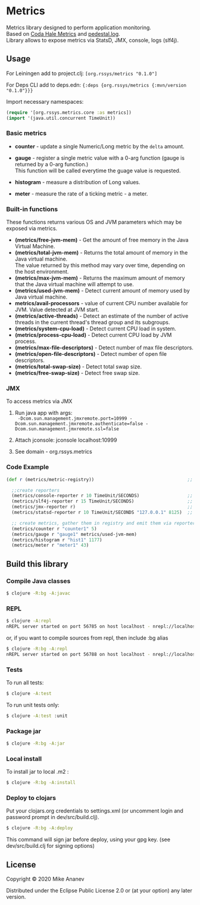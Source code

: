 # Metrics

Metrics library designed to perform application monitoring.  
Based on [Coda Hale Metrics](https://metrics.dropwizard.io/4.1.2/)
and [pedestal.log](https://github.com/pedestal/pedestal/tree/master/log).  
Library allows to expose metrics via StatsD, JMX, console, logs (slf4j).

## Usage

For Leiningen add to project.clj: ```[org.rssys/metrics "0.1.0"]```

For Deps CLI add to deps.edn:  ```{:deps {org.rssys/metrics {:mvn/version "0.1.0"}}}```

Import necessary namespaces:

```clojure
(require '[org.rssys.metrics.core :as metrics])
(import '(java.util.concurrent TimeUnit))
```

### Basic metrics

- **counter** - update a single Numeric/Long metric by the `delta` amount.  

- **gauge** - register a single metric value with a 0-arg function (gauge is returned by a 0-arg function.)  
This function will be called everytime the guage value is requested.

- **histogram** - measure a distribution of Long values.

- **meter** - measure the rate of a ticking metric - a meter.

### Built-in functions

These functions returns various OS and JVM parameters which may be exposed via metrics.

- **(metrics/free-jvm-mem)** - Get the amount of free memory in the Java Virtual Machine.
- **(metrics/total-jvm-mem)** - Returns the total amount of memory in the Java virtual machine.  
The value returned by this method may vary over time, depending on the host environment.
- **(metrics/max-jvm-mem)** - Returns the maximum amount of memory that the Java virtual machine will attempt to use.
- **(metrics/used-jvm-mem)** - Detect current amount of memory used by Java virtual machine.
- **metrics/avail-processors** - value of current CPU number available for JVM. Value detected at JVM start.
- **(metrics/active-threads)** - Detect an estimate of the number of active threads in the current thread's thread group and its subgroups.
- **(metrics/system-cpu-load)** - Detect current CPU load in system.
- **(metrics/process-cpu-load)** - Detect current CPU load by JVM process.
- **(metrics/max-file-descriptors)** - Detect number of max file descriptors.
- **(metrics/open-file-descriptors)** - Detect number of open file descriptors.
- **(metrics/total-swap-size)** - Detect total swap size.
- **(metrics/free-swap-size)** - Detect free swap size.

### JMX

To access metrics via JMX 

1. Run java app with args:  
``` -Dcom.sun.management.jmxremote.port=10999 -Dcom.sun.management.jmxremote.authenticate=false -Dcom.sun.management.jmxremote.ssl=false```  
                             
2. Attach jconsole: jconsole localhost:10999  

3. See domain - org.rssys.metrics  
  
### Code Example 

```clojure
(def r (metrics/metric-registry))                                   ;; create metrics registry

  ;;create reporters
  (metrics/console-reporter r 10 TimeUnit/SECONDS)                  ;; report to console every 10 sec
  (metrics/slf4j-reporter r 15 TimeUnit/SECONDS)                    ;; report to logger every 15 sec
  (metrics/jmx-reporter r)                                          ;; expose current metrics via JMX
  (metrics/statsd-reporter r 10 TimeUnit/SECONDS "127.0.0.1" 8125)  ;; report to StatsD server via UDP every 10 sec

  ;; create metrics, gather them in registry and emit them via reporters
  (metrics/counter r "counter1" 5)
  (metrics/gauge r "gauge1" metrics/used-jvm-mem)                   
  (metrics/histogram r "hist1" 1177)
  (metrics/meter r "meter1" 43)
```

## Build this library

### Compile Java classes

```bash
$ clojure -R:bg -A:javac
```

### REPL

```bash
$ clojure -A:repl
nREPL server started on port 56785 on host localhost - nrepl://localhost:56785
```
or, if you want to compile sources from repl, then include :bg alias

```bash
$ clojure -R:bg -A:repl
nREPL server started on port 56788 on host localhost - nrepl://localhost:56788
```

### Tests

To run all tests:
```bash
$ clojure -A:test
```

To run unit tests only:
```bash
$ clojure -A:test :unit
```

### Package jar

```bash
$ clojure -R:bg -A:jar
```

### Local install

To install jar to local .m2 :

```bash
$ clojure -R:bg -A:install
```

### Deploy to clojars

Put your clojars.org credentials to settings.xml (or uncomment login and password prompt in dev/src/build.clj).

```bash
$ clojure -R:bg -A:deploy
```
This command will sign jar before deploy, using your gpg key. (see dev/src/build.clj for signing options)

## License

Copyright © 2020 Mike Ananev 

Distributed under the Eclipse Public License 2.0 or (at your option) any later version.
